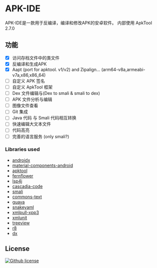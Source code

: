 # APK-IDE

APK-IDE是一款用于反编译，编译和修改APK的安卓软件。
内部使用 ApkTool 2.7.0

## 功能

- [x] 访问存档文件中的类文件
- [x] 反编译和生成APK 
- [x] Aapt (port for apktool. v1/v2) and Zipalign... (arm64-v8a,armeabi-v7a,x86,x86_64)
- [ ] 自定义 APK 签名
- [ ] 自定义 ApkTool 框架
- [ ] Dex 文件编辑与(Dex to smali & smali to dex)
- [ ] APK 文件分析与编辑
- [ ] 图像文件查看
- [ ] Git 集成
- [ ] Java 代码 与 Smali 代码相互转换
- [ ] 快速编辑大文本文件
- [ ] 代码高亮 
- [ ] 完善的语言服务 (only smali?)

### Libraries used

* [androidx](https://github.com/androidx/androidx)
* [material-components-android](https://github.com/material-components/material-components-android)
* [apktool](https://github.com/iBotPeaches/Apktool)
* [fernflower](https://github.com/fesh0r/fernflower)
* [lsp4j](https://github.com/eclipse-lsp4j/lsp4j)
* [cascadia-code](https://github.com/microsoft/cascadia-code)
* [smali](https://github.com/google/smali)
* [commons-text](https://github.com/apache/commons-text)
* [guava](https://github.com/google/guava)
* [snakeyaml](https://bitbucket.org/snakeyaml/snakeyaml)
* [xmlpull-xpp3](https://github.com/codelibs/xpp3)
* [xmlunit](https://github.com/xmlunit/xmlunit)
* [treeview](https://github.com/AmrDeveloper/TreeView)
* [r8](https://r8.googlesource.com/r8)
* [dx](https://github.com/JakeWharton/dalvik-dx)

## License

[![Github license](https://img.shields.io/github/license/weg2020/apkide)](https://github.com/weg2020/apkide/blob/main/LICENSE)


